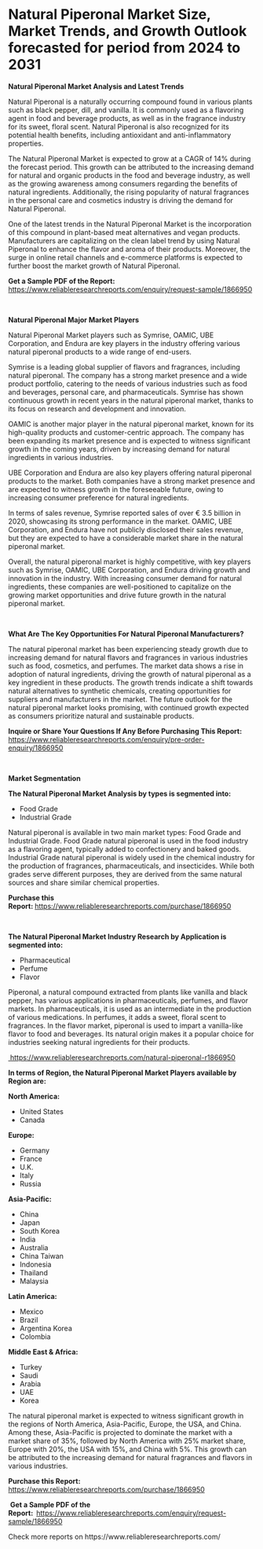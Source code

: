 <p><h1>Natural Piperonal Market Size, Market Trends, and Growth Outlook forecasted for period from 2024 to 2031</h1></p><p><strong>Natural Piperonal Market Analysis and Latest Trends</strong></p>
<p><p>Natural Piperonal is a naturally occurring compound found in various plants such as black pepper, dill, and vanilla. It is commonly used as a flavoring agent in food and beverage products, as well as in the fragrance industry for its sweet, floral scent. Natural Piperonal is also recognized for its potential health benefits, including antioxidant and anti-inflammatory properties.</p><p>The Natural Piperonal Market is expected to grow at a CAGR of 14% during the forecast period. This growth can be attributed to the increasing demand for natural and organic products in the food and beverage industry, as well as the growing awareness among consumers regarding the benefits of natural ingredients. Additionally, the rising popularity of natural fragrances in the personal care and cosmetics industry is driving the demand for Natural Piperonal.</p><p>One of the latest trends in the Natural Piperonal Market is the incorporation of this compound in plant-based meat alternatives and vegan products. Manufacturers are capitalizing on the clean label trend by using Natural Piperonal to enhance the flavor and aroma of their products. Moreover, the surge in online retail channels and e-commerce platforms is expected to further boost the market growth of Natural Piperonal.</p></p>
<p><strong>Get a Sample PDF of the Report:&nbsp;</strong> <a href="https://www.reliableresearchreports.com/enquiry/request-sample/1866950">https://www.reliableresearchreports.com/enquiry/request-sample/1866950</a></p>
<p>&nbsp;</p>
<p><strong>Natural Piperonal Major Market Players</strong></p>
<p><p>Natural Piperonal Market players such as Symrise, OAMIC, UBE Corporation, and Endura are key players in the industry offering various natural piperonal products to a wide range of end-users. </p><p>Symrise is a leading global supplier of flavors and fragrances, including natural piperonal. The company has a strong market presence and a wide product portfolio, catering to the needs of various industries such as food and beverages, personal care, and pharmaceuticals. Symrise has shown continuous growth in recent years in the natural piperonal market, thanks to its focus on research and development and innovation.</p><p>OAMIC is another major player in the natural piperonal market, known for its high-quality products and customer-centric approach. The company has been expanding its market presence and is expected to witness significant growth in the coming years, driven by increasing demand for natural ingredients in various industries.</p><p>UBE Corporation and Endura are also key players offering natural piperonal products to the market. Both companies have a strong market presence and are expected to witness growth in the foreseeable future, owing to increasing consumer preference for natural ingredients.</p><p>In terms of sales revenue, Symrise reported sales of over € 3.5 billion in 2020, showcasing its strong performance in the market. OAMIC, UBE Corporation, and Endura have not publicly disclosed their sales revenue, but they are expected to have a considerable market share in the natural piperonal market.</p><p>Overall, the natural piperonal market is highly competitive, with key players such as Symrise, OAMIC, UBE Corporation, and Endura driving growth and innovation in the industry. With increasing consumer demand for natural ingredients, these companies are well-positioned to capitalize on the growing market opportunities and drive future growth in the natural piperonal market.</p></p>
<p>&nbsp;</p>
<p><strong>What Are The Key Opportunities For Natural Piperonal Manufacturers?</strong></p>
<p><p>The natural piperonal market has been experiencing steady growth due to increasing demand for natural flavors and fragrances in various industries such as food, cosmetics, and perfumes. The market data shows a rise in adoption of natural ingredients, driving the growth of natural piperonal as a key ingredient in these products. The growth trends indicate a shift towards natural alternatives to synthetic chemicals, creating opportunities for suppliers and manufacturers in the market. The future outlook for the natural piperonal market looks promising, with continued growth expected as consumers prioritize natural and sustainable products.</p></p>
<p><strong>Inquire or Share Your Questions If Any Before Purchasing This Report:</strong> <a href="https://www.reliableresearchreports.com/enquiry/pre-order-enquiry/1866950">https://www.reliableresearchreports.com/enquiry/pre-order-enquiry/1866950</a></p>
<p>&nbsp;</p>
<p><strong>Market Segmentation</strong></p>
<p><strong>The Natural Piperonal Market Analysis by types is segmented into:</strong></p>
<p><ul><li>Food Grade</li><li>Industrial Grade</li></ul></p>
<p><p>Natural piperonal is available in two main market types: Food Grade and Industrial Grade. Food Grade natural piperonal is used in the food industry as a flavoring agent, typically added to confectionery and baked goods. Industrial Grade natural piperonal is widely used in the chemical industry for the production of fragrances, pharmaceuticals, and insecticides. While both grades serve different purposes, they are derived from the same natural sources and share similar chemical properties.</p></p>
<p><strong>Purchase this Report:&nbsp;</strong><a href="https://www.reliableresearchreports.com/purchase/1866950">https://www.reliableresearchreports.com/purchase/1866950</a></p>
<p>&nbsp;</p>
<p><strong>The Natural Piperonal Market Industry Research by Application is segmented into:</strong></p>
<p><ul><li>Pharmaceutical</li><li>Perfume</li><li>Flavor</li></ul></p>
<p><p>Piperonal, a natural compound extracted from plants like vanilla and black pepper, has various applications in pharmaceuticals, perfumes, and flavor markets. In pharmaceuticals, it is used as an intermediate in the production of various medications. In perfumes, it adds a sweet, floral scent to fragrances. In the flavor market, piperonal is used to impart a vanilla-like flavor to food and beverages. Its natural origin makes it a popular choice for industries seeking natural ingredients for their products.</p></p>
<p><a href="https://www.reliableresearchreports.com/natural-piperonal-r1866950">&nbsp;https://www.reliableresearchreports.com/natural-piperonal-r1866950</a></p>
<p><strong>In terms of Region, the Natural Piperonal Market Players available by Region are:</strong></p>
<p>
    <p> <strong> North America: </strong>
        <ul>
            <li>United States</li>
            <li>Canada</li>
        </ul>
        </p> 
    <p> <strong> Europe: </strong>
        <ul>
            <li>Germany</li>
            <li>France</li>
            <li>U.K.</li>
            <li>Italy</li>
            <li>Russia</li>
        </ul>
        </p> 
    <p> <strong> Asia-Pacific: </strong>
        <ul>
            <li>China</li>
            <li>Japan</li>
            <li>South Korea</li>
            <li>India</li>
            <li>Australia</li>
            <li>China Taiwan</li>
            <li>Indonesia</li>
            <li>Thailand</li>
            <li>Malaysia</li>
        </ul>
        </p> 
    <p> <strong> Latin America: </strong>
        <ul>
            <li>Mexico</li>
            <li>Brazil</li>
            <li>Argentina Korea</li>
            <li>Colombia</li>
        </ul>
        </p> 
    <p> <strong> Middle East & Africa: </strong>
        <ul>
            <li>Turkey</li>
            <li>Saudi</li>
            <li>Arabia</li>
            <li>UAE</li>
            <li>Korea</li>
        </ul>
    </p>
    </p>
<p><p>The natural piperonal market is expected to witness significant growth in the regions of North America, Asia-Pacific, Europe, the USA, and China. Among these, Asia-Pacific is projected to dominate the market with a market share of 35%, followed by North America with 25% market share, Europe with 20%, the USA with 15%, and China with 5%. This growth can be attributed to the increasing demand for natural fragrances and flavors in various industries.</p></p>
<p><strong>Purchase this Report: </strong><a href="https://www.reliableresearchreports.com/purchase/1866950">https://www.reliableresearchreports.com/purchase/1866950</a></p>
<p>&nbsp;<strong>Get a Sample PDF of the Report:&nbsp;&nbsp;</strong><a href="https://www.reliableresearchreports.com/enquiry/request-sample/1866950">https://www.reliableresearchreports.com/enquiry/request-sample/1866950</a></p>
<p><strong></strong></p>
<p>Check more reports on https://www.reliableresearchreports.com/</p>